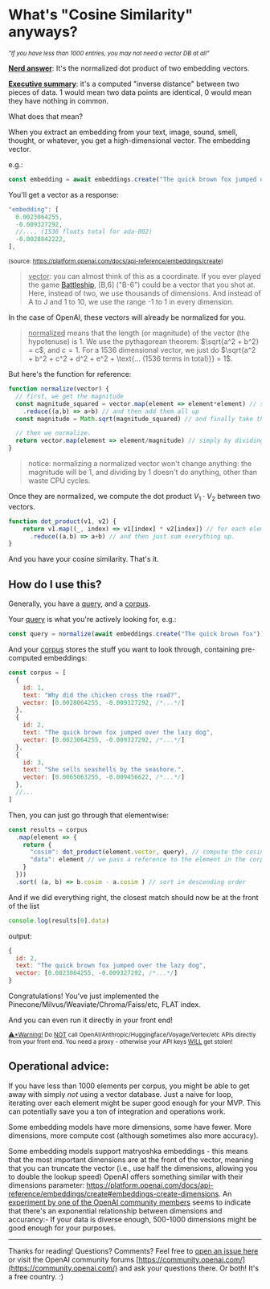 # What's "Cosine Similarity" anyways?

<sup>*"If you have less than 1000 entries, you may not need a vector DB at all"*</sup>

<ins>**Nerd answer**</ins>: It's the normalized dot product of two embedding vectors. 

<ins>**Executive summary**</ins>: it's a computed "inverse distance" between two pieces of data. 1 would mean two data points are identical, 0 would mean they have nothing in common.

What does that mean? 

When you extract an embedding from your text, image, sound, smell, thought, or whatever, you get a high-dimensional vector. The embedding vector.

e.g.:

```javascript
const embedding = await embeddings.create("The quick brown fox jumped over the lazy dog") // simplified
```
You'll get a vector as a response:
```javascript
"embedding": [
  0.0023064255,
  -0.009327292,
  //.... (1536 floats total for ada-002)
  -0.0028842222,
],
```
<sup>(source: https://platform.openai.com/docs/api-reference/embeddings/create)</sup>

> <ins>vector</ins>: you can almost think of this as a coordinate. If you ever played the game [Battleship](https://en.wikipedia.org/wiki/Battleship_(game)), \[B,6\] ("B-6") could be a vector that you shot at. Here, instead of two, we use thousands of dimensions. And instead of A to J and 1 to 10, we use the range -1 to 1 in every dimension.

In the case of OpenAI, these vectors will already be normalized for you.

> <ins>normalized</ins> means that the length (or magnitude) of the vector (the hypotenuse) is 1. We use the pythagorean theorem: $\sqrt{a^2 + b^2} = c$, and $c = 1$. For a 1536 dimensional vector, we just do $\sqrt{a^2 + b^2 + c^2 + d^2 + e^2 + \text{... (1536 terms in total)}} = 1$.

But here's the function for reference:

```javascript
function normalize(vector) {
  // first, we get the magnitude
  const magnitude_squared = vector.map(element => element*element) // square each element
    .reduce((a,b) => a+b) // and then add them all up
  const magnitude = Math.sqrt(magnitude_squared) // and finally take the square root.

  // then we normalize.
  return vector.map(element => element/magnitude) // simply by dividing each element by the magnitude.
}
```
> notice: normalizing a normalized vector won't change anything: the magnitude will be 1, and dividing by 1 doesn't do anything, other than waste CPU cycles.

Once they are normalized, we compute the dot product $V_1 \cdot V_2$ between two vectors.

```javascript
function dot_product(v1, v2) {
    return v1.map((_, index) => v1[index] * v2[index]) // for each element in the vector, multiply with same index element in other vector,
      .reduce((a,b) => a+b) // and then just sum everything up.
}
```

And you have your cosine similarity. That's it. 

## How do I use this?

Generally, you have a <ins>query</ins>, and a <ins>corpus</ins>. 

Your <ins>query</ins> is what you're actively looking for, e.g.: 

```javascript
const query = normalize(await embeddings.create("The quick brown fox")) // normalization may be optional with some models
```

And your <ins>corpus</ins> stores the stuff you want to look through, containing pre-computed embeddings:

```javascript
const corpus = [
  {
    id: 1,
    text: "Why did the chicken cross the road?",
    vector: [0.0028064255, -0.009327292, /*...*/]
  },
  {
    id: 2,
    text: "The quick brown fox jumped over the lazy dog",
    vector: [0.0023064255, -0.009327292, /*...*/]
  },
  {
    id: 3,
    text: "She sells seashells by the seashore.",
    vector: [0.0065063255, -0.009456622, /*...*/]
  },
  //...
]
```

Then, you can just go through that elementwise:

```javascript
const results = corpus
  .map(element => {
    return { 
      "cosim": dot_product(element.vector, query), // compute the cosine similarity
      "data": element // we pass a reference to the element in the corpus, because we want to sort this later
    }
  }))
  .sort( (a, b) => b.cosim - a.cosim ) // sort in descending order
```

And if we did everything right, the closest match should now be at the front of the list

```javascript
console.log(results[0].data)
```
output:
```javascript
{
  id: 2,
  text: "The quick brown fox jumped over the lazy dog",
  vector: [0.0023064255, -0.009327292, /*...*/]
}
```

Congratulations! You've just implemented the Pinecone/Milvus/Weaviate/Chroma/Faiss/etc, FLAT index. 

And you can even run it directly in your front end!

<sup><ins>⚠️*Warning!</ins> Do <ins>NOT</ins> call OpenAI/Anthropic/Huggingface/Voyage/Vertex/etc APIs directly from your front end. You need a proxy - otherwise your API keys <ins>WILL</ins> get stolen!</sup>

## Operational advice:

If you have less than 1000 elements per corpus, you might be able to get away with simply *not* using a vector database. Just a naive for loop, iterating over each element might be super good enough for your MVP. This can potentially save you a ton of integration and operations work.

Some embedding models have more dimensions, some have fewer. More dimensions, more compute cost (although sometimes also more accuracy). 

Some embedding models support matryoshka embeddings - this means that the most important dimensions are at the front of the vector, meaning that you can truncate the vector (i.e., use half the dimensions, allowing you to double the lookup speed)
OpenAI offers something similar with their dimensions parameter: https://platform.openai.com/docs/api-reference/embeddings/create#embeddings-create-dimensions. An [experiment by one of the OpenAI community members](https://community.openai.com/t/it-looks-like-text-embedding-3-embeddings-are-truncated-scaled-versions-from-higher-dim-version/602276/14) seems to indicate that there's an exponential relationship between dimensions and accurancy:- If your data is diverse enough, 500-1000 dimensions might be good enough for your purposes.

---

Thanks for reading! Questions? Comments? Feel free to [open an issue here](https://github.com/neurofleet/blog/issues/new) or visit the OpenAI community forums [https://community.openai.com/](https://community.openai.com/) and ask your questions there. Or both! It's a free country. :)

